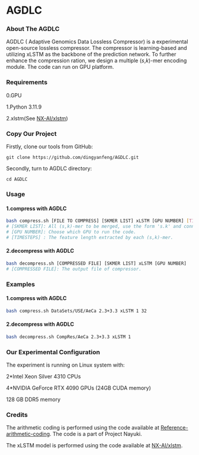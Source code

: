 # AGDLC

### About The AGDLC

AGDLC ( Adaptive Genomics Data Lossless Compressor) is a experimental open-source lossless compressor. The compressor is learning-based and utilizing xLSTM as the backbone of the prediction network. To further enhance the compression ration, we design a multiple (*s*,*k*)-mer encoding module. The code can run on GPU platform.

### Requirements

0.GPU

1.Python 3.11.9

2.xlstm(See [NX-AI/xlstm](https://github.com/NX-AI/xlstm))

### Copy Our Project

Firstly, clone our tools from GitHub:

```
git clone https://github.com/dingyanfeng/AGDLC.git
```

Secondly, turn to AGDLC directory:

```
cd AGDLC
```

### Usage

#### 1.compress with AGDLC

```bash
bash compress.sh [FILE TO COMPRESS] [SKMER LIST] xLSTM [GPU NUMBER] [TIMESTEPS]
# [SKMER LIST]: All (s,k)-mer to be merged, use the form 's.k' and connected with '+'.
# [GPU NUMBER]: Choose which GPU to run the code.
# [TIMESTEPS] : The feature length extracted by each (s,k)-mer.
```

#### 2.decompress with AGDLC

```bash
bash decompress.sh [COMPRESSED FILE] [SKMER LIST] xLSTM [GPU NUMBER]
# [COMPRESSED FILE]: The output file of compressor.
```

### Examples

#### 1.compress with AGDLC

```bash
bash compress.sh DataSets/USE/AeCa 2.3+3.3 xLSTM 1 32
```

#### 2.decompress with AGDLC

```bash
bash decompress.sh CompRes/AeCa 2.3+3.3 xLSTM 1
```

### Our Experimental Configuration

The experiment is running on Linux system  with:

2*Intel Xeon Silver 4310 CPUs

4*NVIDIA GeForce RTX 4090 GPUs (24GB CUDA memory)

128 GB DDR5 memory

### Credits

The arithmetic coding is performed using the code available at [Reference-arithmetic-coding](https://github.com/nayuki/Reference-arithmetic-coding). The code is a part of Project Nayuki.

The xLSTM model is performed using the code available at [NX-AI/xlstm](https://github.com/NX-AI/xlstm). 
